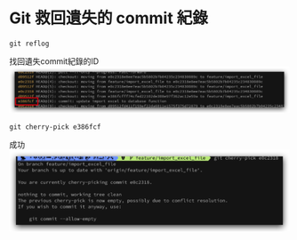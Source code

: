 # Git 救回遺失的 commit 紀錄


```
git reflog
```
找回遺失commit紀錄的ID
![-c](./media/15647367991989/15647369334748.jpg)


```
git cherry-pick e386fcf
```

成功
![-w850](./media/15647367991989/15647370226055.jpg)
